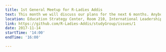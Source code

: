 ```yaml
---
title: 1st General Meetup for R-Ladies Addis
text: This month we will discuss our plans for the next 6 months. Anybody is welcome. 
location: Education Strategy Center, Room 210, International Leadership Institute, Sedist Kilo, Addis Ababa
link: https://github.com/R-Ladies-Addis/studyGroup/issues/1
date: 2017-11-14
startTime: '14:00'
endTime: '16:00'

---
```

